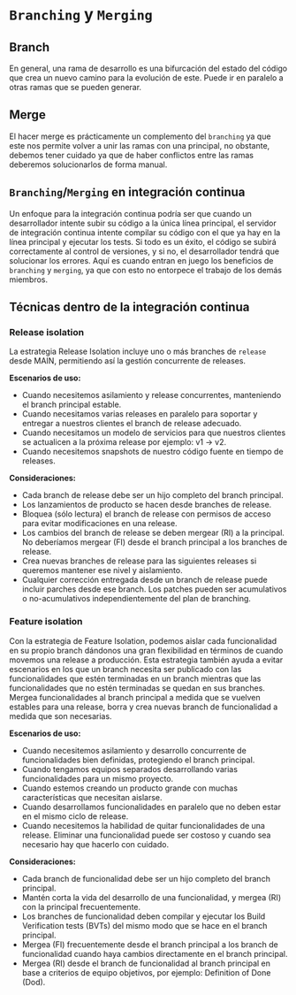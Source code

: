 # `Branching` y `Merging`
## Branch
En general, una rama de desarrollo es una bifurcación del estado del código que crea un nuevo camino para la evolución de este. Puede ir en paralelo a otras ramas que se pueden generar.

## Merge
El hacer merge es prácticamente un complemento del `branching` ya que este nos permite volver a unir las ramas con una principal, no obstante, debemos tener cuidado ya que de haber conflictos entre las ramas deberemos solucionarlos de forma manual.

## `Branching`/`Merging` en integración continua
Un enfoque para la integración continua podría ser que cuando un desarrollador intente subir su código a la única línea principal, el servidor de integración continua intente compilar su código con el que ya hay en la línea principal y ejecutar los tests. Si todo es un éxito, el código se subirá correctamente al control de versiones, y si no, el desarrollador tendrá que solucionar los errores. Aquí es cuando entran en juego los beneficios de `branching` y `merging`, ya que con esto no entorpece el trabajo de los demás miembros.

## Técnicas dentro de la integración continua
### Release isolation
La estrategia Release Isolation incluye uno o más branches de `release` desde MAIN, permitiendo así la gestión concurrente de releases.

**Escenarios de uso:**
* Cuando necesitemos asilamiento y release concurrentes, manteniendo el branch principal estable.
* Cuando necesitamos varias releases en paralelo para soportar y entregar a nuestros clientes el branch de release adecuado.
* Cuando necesitamos un modelo de servicios para que nuestros clientes se actualicen a la próxima release por ejemplo: v1 -> v2.
* Cuando necesitemos snapshots de nuestro código fuente en tiempo de releases.

**Consideraciones:**
* Cada branch de release debe ser un hijo completo del branch principal.
* Los lanzamientos de producto se hacen desde branches de release.
* Bloquea (sólo lectura) el branch de release con permisos de acceso para evitar modificaciones en una release.
* Los cambios del branch de release se deben mergear (RI) a la principal. No deberíamos mergear (FI) desde el branch principal a los branches de release.
* Crea nuevas branches de release para las siguientes releases si queremos mantener ese nivel y aislamiento.
* Cualquier corrección entregada desde un branch de release puede incluir parches desde ese branch. Los patches pueden ser acumulativos o no-acumulativos independientemente del plan de branching.

### Feature isolation
Con la estrategia de Feature Isolation, podemos aislar cada funcionalidad en su propio branch dándonos una gran flexibilidad en términos de cuando movemos una release a producción. Esta estrategia también ayuda a evitar escenarios en los que un branch necesita ser publicado con las funcionalidades que estén terminadas en un branch mientras que las funcionalidades que no estén terminadas se quedan en sus branches. Mergea funcionalidades al branch principal a medida que se vuelven estables para una release, borra y crea nuevas branch de funcionalidad a medida que son necesarias.

**Escenarios de uso:**
* Cuando necesitemos asilamiento y desarrollo concurrente de funcionalidades bien definidas, protegiendo el branch principal.
* Cuando tengamos equipos separados desarrollando varias funcionalidades para un mismo proyecto.
* Cuando estemos creando un producto grande con muchas características que necesitan aislarse.
* Cuando desarrollamos funcionalidades en paralelo que no deben estar en el mismo ciclo de release.
* Cuando necesitemos la habilidad de quitar funcionalidades de una release. Eliminar una funcionalidad puede ser costoso y cuando sea necesario hay que hacerlo con cuidado.

**Consideraciones:**
* Cada branch de funcionalidad debe ser un hijo completo del branch principal.
* Mantén corta la vida del desarrollo de una funcionalidad, y mergea (RI) con la principal frecuentemente.
* Los branches de funcionalidad deben compilar y ejecutar los Build Verification tests (BVTs) del mismo modo que se hace en el branch principal.
* Mergea (FI) frecuentemente desde el branch principal a los branch de funcionalidad cuando haya cambios directamente en el branch principal.
* Mergea (RI) desde el branch de funcionalidad al branch principal en base a criterios de equipo objetivos, por ejemplo: Definition of Done (Dod).